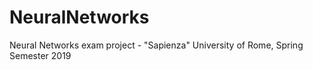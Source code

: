 # NeuralNetworks
Neural Networks exam project  - "Sapienza" University of Rome, Spring Semester 2019
